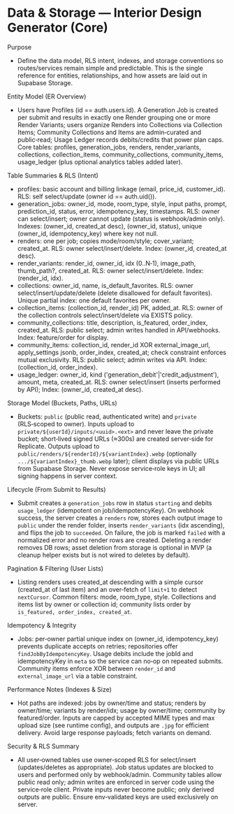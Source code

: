 # Data & Storage — Interior Design Generator (Core)

Purpose
- Define the data model, RLS intent, indexes, and storage conventions so routes/services remain simple and predictable. This is the single reference for entities, relationships, and how assets are laid out in Supabase Storage.

Entity Model (ER Overview)
- Users have Profiles (id == auth.users.id). A Generation Job is created per submit and results in exactly one Render grouping one or more Render Variants; users organize Renders into Collections via Collection Items; Community Collections and Items are admin‑curated and public‑read; Usage Ledger records debits/credits that power plan caps. Core tables: profiles, generation_jobs, renders, render_variants, collections, collection_items, community_collections, community_items, usage_ledger (plus optional analytics tables added later).

Table Summaries & RLS (Intent)
- profiles: basic account and billing linkage (email, price_id, customer_id). RLS: self select/update (owner id == auth.uid()).
- generation_jobs: owner_id, mode, room_type, style, input paths, prompt, prediction_id, status, error, idempotency_key, timestamps. RLS: owner can select/insert; owner cannot update (status is webhook/admin only). Indexes: (owner_id, created_at desc), (owner_id, status), unique (owner_id, idempotency_key) where key not null.
- renders: one per job; copies mode/room/style; cover_variant; created_at. RLS: owner select/insert/delete. Index: (owner_id, created_at desc).
- render_variants: render_id, owner_id, idx (0..N‑1), image_path, thumb_path?, created_at. RLS: owner select/insert/delete. Index: (render_id, idx).
- collections: owner_id, name, is_default_favorites. RLS: owner select/insert/update/delete (delete disallowed for default favorites). Unique partial index: one default favorites per owner.
- collection_items: (collection_id, render_id) PK, added_at. RLS: owner of the collection controls select/insert/delete via EXISTS policy.
- community_collections: title, description, is_featured, order_index, created_at. RLS: public select; admin writes handled in API/webhooks. Index: feature/order for display.
- community_items: collection_id, render_id XOR external_image_url, apply_settings jsonb, order_index, created_at; check constraint enforces mutual exclusivity. RLS: public select; admin writes via API. Index: (collection_id, order_index).
- usage_ledger: owner_id, kind ('generation_debit'|'credit_adjustment'), amount, meta, created_at. RLS: owner select/insert (inserts performed by API); Index: (owner_id, created_at desc).

Storage Model (Buckets, Paths, URLs)
- Buckets: `public` (public read, authenticated write) and `private` (RLS‑scoped to owner). Inputs upload to `private/${userId}/inputs/<uuid>.<ext>` and never leave the private bucket; short‑lived signed URLs (≈300s) are created server‑side for Replicate. Outputs upload to `public/renders/${renderId}/${variantIndex}.webp` (optionally `.../${variantIndex}_thumb.webp` later); client displays via public URLs from Supabase Storage. Never expose service‑role keys in UI; all signing happens in server context.

Lifecycle (From Submit to Results)
- Submit creates a `generation_jobs` row in status `starting` and debits `usage_ledger` (idempotent on job/idempotencyKey). On webhook success, the server creates a `renders` row, stores each output image to `public` under the render folder, inserts `render_variants` (idx ascending), and flips the job to `succeeded`. On failure, the job is marked `failed` with a normalized error and no render rows are created. Deleting a render removes DB rows; asset deletion from storage is optional in MVP (a cleanup helper exists but is not wired to deletes by default).

Pagination & Filtering (User Lists)
- Listing renders uses created_at descending with a simple cursor (created_at of last item) and an over‑fetch of `limit+1` to detect `nextCursor`. Common filters: mode, room_type, style. Collections and items list by owner or collection id; community lists order by `is_featured, order_index, created_at`.

Idempotency & Integrity
- Jobs: per‑owner partial unique index on (owner_id, idempotency_key) prevents duplicate accepts on retries; repositories offer `findJobByIdempotencyKey`. Usage debits include the jobId and idempotencyKey in `meta` so the service can no‑op on repeated submits. Community items enforce XOR between `render_id` and `external_image_url` via a table constraint.

Performance Notes (Indexes & Size)
- Hot paths are indexed: jobs by owner/time and status; renders by owner/time; variants by render/idx; usage by owner/time; community by featured/order. Inputs are capped by accepted MIME types and max upload size (see runtime config), and outputs are `.jpg` for efficient delivery. Avoid large response payloads; fetch variants on demand.

Security & RLS Summary
- All user‑owned tables use owner‑scoped RLS for select/insert (updates/deletes as appropriate). Job status updates are blocked to users and performed only by webhook/admin. Community tables allow public read only; admin writes are enforced in server code using the service‑role client. Private inputs never become public; only derived outputs are public. Ensure env‑validated keys are used exclusively on server.
